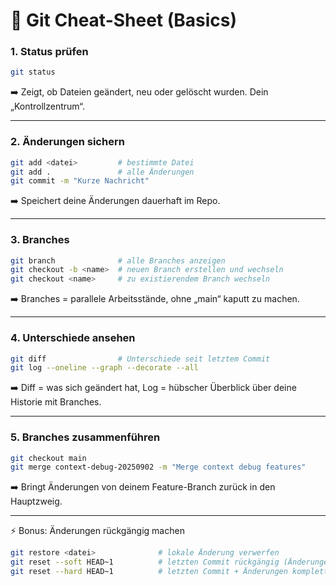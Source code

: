 # 📝 Git Cheat-Sheet (Basics)

### 1. Status prüfen
```bash
git status
```
➡️ Zeigt, ob Dateien geändert, neu oder gelöscht wurden. Dein „Kontrollzentrum“.

---

### 2. Änderungen sichern
```bash
git add <datei>         # bestimmte Datei
git add .               # alle Änderungen
git commit -m "Kurze Nachricht"
```
➡️ Speichert deine Änderungen dauerhaft im Repo.

---

### 3. Branches
```bash
git branch              # alle Branches anzeigen
git checkout -b <name>  # neuen Branch erstellen und wechseln
git checkout <name>     # zu existierendem Branch wechseln
```
➡️ Branches = parallele Arbeitsstände, ohne „main“ kaputt zu machen.

---

### 4. Unterschiede ansehen
```bash
git diff                # Unterschiede seit letztem Commit
git log --oneline --graph --decorate --all
```
➡️ Diff = was sich geändert hat,
Log = hübscher Überblick über deine Historie mit Branches.

---

### 5. Branches zusammenführen
```bash
git checkout main
git merge context-debug-20250902 -m "Merge context debug features"
```
➡️ Bringt Änderungen von deinem Feature-Branch zurück in den Hauptzweig.

---

⚡ Bonus: Änderungen rückgängig machen
```bash
git restore <datei>              # lokale Änderung verwerfen
git reset --soft HEAD~1          # letzten Commit rückgängig (Änderungen bleiben)
git reset --hard HEAD~1          # letzten Commit + Änderungen komplett weg!
```
